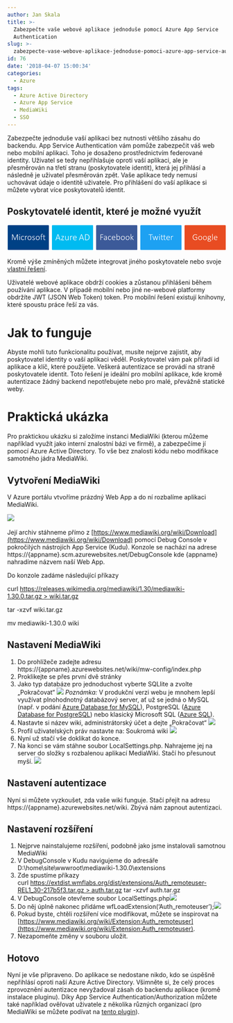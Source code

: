 ```yaml
---
author: Jan Skala
title: >-
  Zabezpečte vaše webové aplikace jednoduše pomocí Azure App Service
  Authentication
slug: >-
  zabezpecte-vase-webove-aplikace-jednoduse-pomoci-azure-app-service-authentication
id: 76
date: '2018-04-07 15:00:34'
categories:
  - Azure
tags:
  - Azure Active Directory
  - Azure App Service
  - MediaWiki
  - SSO
---
```


Zabezpečte jednoduše vaší aplikaci bez nutnosti většího zásahu do backendu. App Service Authentication vám pomůže zabezpečit váš web nebo mobilní aplikaci. Toho je dosaženo prostřednictvím federované identity. Uživatel se tedy nepřihlašuje oproti vaší aplikaci, ale je přesměrován na třetí stranu (poskytovatele identit), která jej přihlásí a následně je uživatel přesměrován zpět. Vaše aplikace tedy nemusí uchovávat údaje o identitě uživatele. Pro přihlášení do vaší aplikace si můžete vybrat více poskytovatelů identit.

## Poskytovatelé identit, které je možné využít

![](/uploads/2018/04/image001.png)

Kromě výše zmíněných můžete integrovat jiného poskytovatele nebo svoje [vlastní řešení](https://docs.microsoft.com/en-us/azure/app-service-mobile/app-service-mobile-dotnet-backend-how-to-use-server-sdk#custom-auth).

Uživatelé webové aplikace obdrží cookies a zůstanou přihlášeni během používání aplikace. V případě mobilní nebo jiné ne-webové platformy obdržíte JWT (JSON Web Token) token. Pro mobilní řešení existují knihovny, které spoustu práce řeší za vás.

# Jak to funguje

Abyste mohli tuto funkcionalitu používat, musíte nejprve zajistit, aby poskytovatel identity o vaší aplikaci věděl. Poskytovatel vám pak přiřadí id aplikace a klíč, které použijete. Veškerá autentizace se provádí na straně poskytovatele identit. Toto řešení je ideální pro mobilní aplikace, kde kromě autentizace žádný backend nepotřebujete nebo pro malé, převážně statické weby.

# Praktická ukázka

Pro praktickou ukázku si založíme instanci MediaWiki (kterou můžeme například využít jako interní znalostní bázi ve firmě), a zabezpečíme jí pomocí Azure Active Directory. To vše bez znalosti kódu nebo modifikace samotného jádra MediaWiki.

## Vytvoření MediaWiki

V Azure portálu vtvoříme prázdný Web App a do ní rozbalíme aplikaci MediaWiki.

[![](https://msdnshared.blob.core.windows.net/media/2018/01/image003.png)](https://msdnshared.blob.core.windows.net/media/2018/01/image003.png)

Její archiv stáhneme přímo z [https://www.mediawiki.org/wiki/Download](https://www.mediawiki.org/wiki/Download) pomocí Debug Console v  pokročilých nástrojích App Service (Kudu). Konzole se nachází na adrese https://{appname}.scm.azurewebsites.net/DebugConsole kde {appname} nahradíme názvem naší Web App.

Do konzole zadáme následující příkazy

curl https://releases.wikimedia.org/mediawiki/1.30/mediawiki-1.30.0.tar.gz > wiki.tar.gz

tar -xzvf wiki.tar.gz

mv mediawiki-1.30.0 wiki

## Nastavení MediaWiki

1.  Do prohlížeče zadejte adresu https://{appname}.azurewebsites.net/wiki/mw-config/index.php
2.  Proklikejte se přes první dvě stránky
3.  Jako typ databáze pro jednoduchost vyberte SQLlite a zvolte „Pokračovat“ [![](https://msdnshared.blob.core.windows.net/media/2018/01/image005.png)](https://msdnshared.blob.core.windows.net/media/2018/01/image005.png) _Poznámka:_ V produkční verzi webu je mnohem lepší využívat plnohodnotný databázový server, ať už se jedná o MySQL (např. v podání [Azure Database for MySQL](https://azure.microsoft.com/en-us/services/mysql/)), PostgreSQL ([Azure Database for PostgreSQL](https://azure.microsoft.com/en-us/services/postgresql/)) nebo klasický Microsoft SQL ([Azure SQL](https://azure.microsoft.com/en-us/services/sql-database/)).
4.  Nastavte si název wiki, administrátorský účet a dejte „Pokračovat“ [![](https://msdnshared.blob.core.windows.net/media/2018/01/image007.jpg)](https://msdnshared.blob.core.windows.net/media/2018/01/image007.jpg)
5.  Profil uživatelských práv nastavte na: Soukromá wiki [![](https://msdnshared.blob.core.windows.net/media/2018/01/image008.png)](https://msdnshared.blob.core.windows.net/media/2018/01/image008.png)
6.  Nyní už stačí vše doklikat do konce.
7.  Na konci se vám stáhne soubor LocalSettings.php. Nahrajeme jej na server do složky s rozbalenou aplikací MediaWiki. Stačí ho přesunout myší. [![](https://msdnshared.blob.core.windows.net/media/2018/01/image012.jpg)](https://msdnshared.blob.core.windows.net/media/2018/01/image012.jpg)

## Nastavení autentizace

Nyní si můžete vyzkoušet, zda vaše wiki funguje. Stačí přejít na adresu https://{appname}.azurewebsites.net/wiki. Zbývá nám zapnout autentizaci.

## Nastavení rozšíření

1.  Nejprve nainstalujeme rozšíření, podobně jako jsme instalovali samotnou MediaWiki
2.  V DebugConsole v Kudu navigujeme do adresáře D:\home\site\wwwroot\mediawiki-1.30.0\extensions
3.  Zde spustíme příkazy curl https://extdist.wmflabs.org/dist/extensions/Auth_remoteuser-REL1_30-217b5f3.tar.gz > auth.tar.gz tar -xzvf auth.tar.gz
4.  V DebugConsole otevřeme soubor LocalSettings.php[![](https://msdnshared.blob.core.windows.net/media/2018/01/image014.jpg)](https://msdnshared.blob.core.windows.net/media/2018/01/image014.jpg)
5.  Do něj úplně nakonec přidáme wfLoadExtension(‘Auth_remoteuser’);[![](https://msdnshared.blob.core.windows.net/media/2018/01/image015.png)](https://msdnshared.blob.core.windows.net/media/2018/01/image015.png)
6.  Pokud byste, chtěli rozšíření více modifikovat, můžete se inspirovat na [https://www.mediawiki.org/wiki/Extension:Auth_remoteuser](https://www.mediawiki.org/wiki/Extension:Auth_remoteuser).
7.  Nezapomeňte změny v souboru uložit.

## Hotovo

Nyní je vše připraveno. Do aplikace se nedostane nikdo, kdo se úspěšně nepřihlásí oproti naší Azure Active Directory. Všimněte si, že celý proces zprovoznění autentizace nevyžadoval zásah do backendu aplikace (kromě instalace pluginu). Díky App Service Authentication/Authorization můžete také například ověřovat uživatele z několika různých organizací (pro MediaWiki se můžete podívat na [tento plugin](https://github.com/TheNetworg/mediawiki-easyauth)).